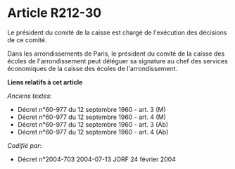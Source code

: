 # Article R212-30

Le président du comité de la caisse est chargé de l'exécution des décisions de ce comité.

Dans les arrondissements de Paris, le président du comité de la caisse des écoles de l'arrondissement peut déléguer sa
signature au chef des services économiques de la caisse des écoles de l'arrondissement.

**Liens relatifs à cet article**

_Anciens textes_:

  - Décret n°60-977 du 12 septembre 1960 - art. 3 (M)
  - Décret n°60-977 du 12 septembre 1960 - art. 4 (M)
  - Décret n°60-977 du 12 septembre 1960 - art. 3 (Ab)
  - Décret n°60-977 du 12 septembre 1960 - art. 4 (Ab)

_Codifié par_:

  - Décret n°2004-703 2004-07-13 JORF 24 février 2004
